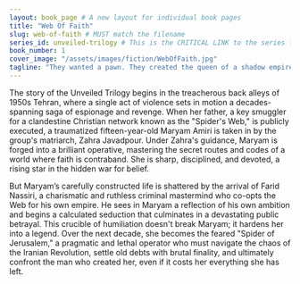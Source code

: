 ```yaml
---
layout: book_page # A new layout for individual book pages
title: "Web Of Faith"
slug: web-of-faith # MUST match the filename
series_id: unveiled-trilogy # This is the CRITICAL LINK to the series file
book_number: 1
cover_image: "/assets/images/fiction/WebOfFaith.jpg"
tagline: "They wanted a pawn. They created the queen of a shadow empire."
---
```

The story of the Unveiled Trilogy begins in the treacherous back alleys of 1950s Tehran, where a single act of violence sets in motion a decades-spanning saga of espionage and revenge. When her father, a key smuggler for a clandestine Christian network known as the "Spider's Web," is publicly executed, a traumatized fifteen-year-old Maryam Amiri is taken in by the group's matriarch, Zahra Javadpour. Under Zahra's guidance, Maryam is forged into a brilliant operative, mastering the secret routes and codes of a world where faith is contraband. She is sharp, disciplined, and devoted, a rising star in the hidden war for belief.

But Maryam’s carefully constructed life is shattered by the arrival of Farid Nassiri, a charismatic and ruthless criminal mastermind who co-opts the Web for his own empire. He sees in Maryam a reflection of his own ambition and begins a calculated seduction that culminates in a devastating public betrayal. This crucible of humiliation doesn't break Maryam; it hardens her into a legend. Over the next decade, she becomes the feared "Spider of Jerusalem," a pragmatic and lethal operator who must navigate the chaos of the Iranian Revolution, settle old debts with brutal finality, and ultimately confront the man who created her, even if it costs her everything she has left.
